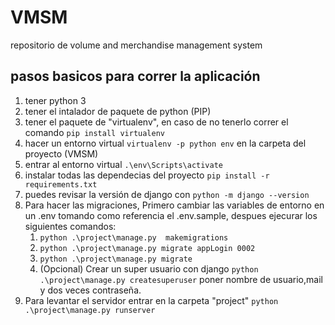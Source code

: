 # VMSM
repositorio de volume and merchandise management system

## pasos basicos para correr la aplicación

1. tener python 3
3. tener el intalador de paquete de python (PIP)
4. tener el paquete de "virtualenv", en caso de no tenerlo correr el comando `pip install virtualenv`
5. hacer un entorno virtual `virtualenv -p python env` en la carpeta del proyecto (VMSM)
6. entrar al entorno virtual `.\env\Scripts\activate`
7. instalar todas las dependecias del proyecto `pip install -r requirements.txt`
8. puedes revisar la versión de django con `python -m django --version`
9. Para hacer las migraciones, Primero cambiar las variables de entorno en un .env tomando como referencia el .env.sample, despues ejecurar los siguientes comandos:
    1. `python .\project\manage.py  makemigrations` 
    2. `python .\project\manage.py migrate appLogin 0002`
    3. `python .\project\manage.py migrate`
    4. (Opcional) Crear un super usuario con django `python .\project\manage.py createsuperuser` poner nombre de usuario,mail y dos veces contraseña.
10. Para levantar el servidor entrar en la carpeta "project" `python .\project\manage.py runserver`
